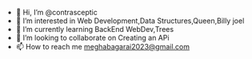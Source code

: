 - 👋 Hi, I’m @contrasceptic
- 👀 I’m interested in Web Development,Data Structures,Queen,Billy joel
- 🌱 I’m currently learning BackEnd WebDev,Trees
- 💞️ I’m looking to collaborate on Creating an APi
- 📫 How to reach me meghabagarai2023@gmail.com

<!---
contrasceptic/contrasceptic is a ✨ special ✨ repository because its `README.md` (this file) appears on your GitHub profile.
You can click the Preview link to take a look at your changes.
--->
